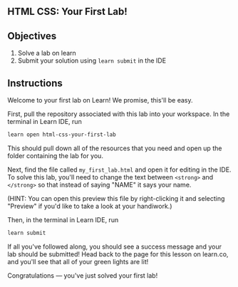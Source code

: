 HTML CSS: Your First Lab!
---

## Objectives

1. Solve a lab on learn
2. Submit your solution using `learn submit` in the IDE

## Instructions

Welcome to your first lab on Learn! We promise, this'll be easy.

First, pull the repository associated with this lab into your workspace. In the terminal in Learn IDE, run

``` bash
learn open html-css-your-first-lab
```

This should pull down all of the resources that you need and open up the folder containing the lab for you.

Next, find the file called `my_first_lab.html` and open it for editing in the IDE. To solve this lab, you'll need to change the text between `<strong>` and `</strong>` so that instead of saying "NAME" it says your name.

(HINT: You can open this preview this file by right-clicking it and selecting "Preview" if you'd like to take a look at your handiwork.)

Then, in the terminal in Learn IDE, run

``` bash
learn submit
```

If all you've followed along, you should see a success message and your lab should be submitted! Head back to the page for this lesson on learn.co, and you'll see that all of your green lights are lit!

Congratulations — you've just solved your first lab!
